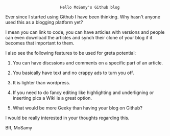                             Hello MoSamy's Github blog


Ever since I started using Github I have been thinking. Why hasn't anyone used this as a blogging platform yet?

I mean you can link to code, you can have articles with versions and people can even download the articles and synch
their clone of your blog if it becomes that important to them. 

I also see the following features to be used for greta potential:

1. You can have discssions and comments on a specific part of an article.

2. You basically have text and no crappy ads to turn you off.

3. It is lighter than wordpress.

4. If you need to do fancy editing like highlighting and underligning or inserting pics a Wiki is a great option.

5. What would be more Geeky than having your blog on Github?


I would be really interested in your thoughts regarding this.

BR,
MoSamy
